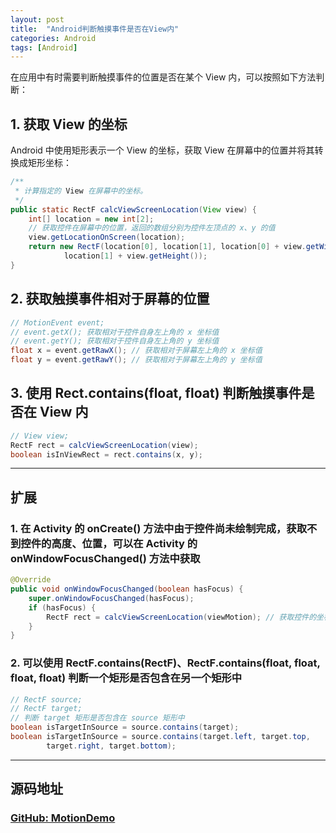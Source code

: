 ```yaml
---
layout: post
title:  "Android判断触摸事件是否在View内"
categories: Android
tags: [Android]
---
```

在应用中有时需要判断触摸事件的位置是否在某个 View 内，可以按照如下方法判断：

## 1. 获取 View 的坐标

Android 中使用矩形表示一个 View 的坐标，获取 View 在屏幕中的位置并将其转换成矩形坐标：

``` java
/**
 * 计算指定的 View 在屏幕中的坐标。
 */
public static RectF calcViewScreenLocation(View view) {
    int[] location = new int[2];
    // 获取控件在屏幕中的位置，返回的数组分别为控件左顶点的 x、y 的值
    view.getLocationOnScreen(location);
    return new RectF(location[0], location[1], location[0] + view.getWidth(),
            location[1] + view.getHeight());
}
```

## 2. 获取触摸事件相对于屏幕的位置

``` java
// MotionEvent event;
// event.getX(); 获取相对于控件自身左上角的 x 坐标值
// event.getY(); 获取相对于控件自身左上角的 y 坐标值
float x = event.getRawX(); // 获取相对于屏幕左上角的 x 坐标值
float y = event.getRawY(); // 获取相对于屏幕左上角的 y 坐标值
```

## 3. 使用 Rect.contains(float, float) 判断触摸事件是否在 View 内

``` java
// View view;
RectF rect = calcViewScreenLocation(view);
boolean isInViewRect = rect.contains(x, y);
```

---

## 扩展

### 1. 在 Activity 的 onCreate() 方法中由于控件尚未绘制完成，获取不到控件的高度、位置，可以在 Activity 的 onWindowFocusChanged() 方法中获取

``` java
@Override
public void onWindowFocusChanged(boolean hasFocus) {
    super.onWindowFocusChanged(hasFocus);
    if (hasFocus) {
        RectF rect = calcViewScreenLocation(viewMotion); // 获取控件的坐标
    }
}
```

### 2. 可以使用 RectF.contains(RectF)、RectF.contains(float, float, float, float) 判断一个矩形是否包含在另一个矩形中

``` java
// RectF source;
// RectF target;
// 判断 target 矩形是否包含在 source 矩形中
boolean isTargetInSource = source.contains(target);
boolean isTargetInSource = source.contains(target.left, target.top,
        target.right, target.bottom);
```

---

## 源码地址

### [GitHub: MotionDemo](https://github.com/wuzhendev/samples/tree/master/MotionDemo)
